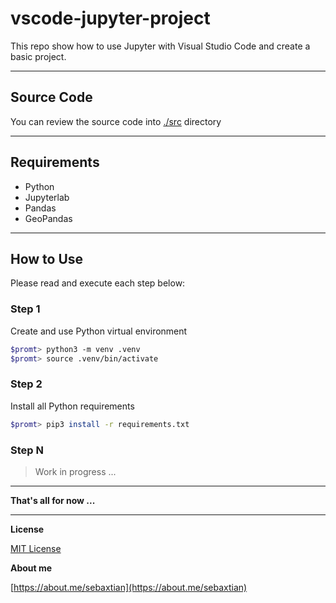 # vscode-jupyter-project

This repo show how to use Jupyter with Visual Studio Code and create a basic project.

---

## Source Code

You can review the source code into [./src](./src) directory

---

## Requirements

* Python
* Jupyterlab
* Pandas
* GeoPandas

---

## How to Use

Please read and execute each step below:

### Step 1

Create and use Python virtual environment

```bash
$promt> python3 -m venv .venv
$promt> source .venv/bin/activate
```

### Step 2

Install all Python requirements

```bash
$promt> pip3 install -r requirements.txt
```

### Step N

> Work in progress ...

---

**That's all for now ...**

---

**License**

[MIT License](./LICENSE)

**About me**

[https://about.me/sebaxtian](https://about.me/sebaxtian)
